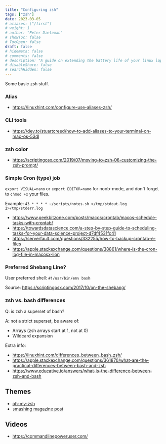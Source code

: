 ```yaml
---
title: "Configuring zsh"
tags: ["zsh"]
date: 2023-03-05
# aliases: ["/first"]
# weight: 1
# author: "Peter Dieleman"
# showToc: false
# TocOpen: false
draft: false
# hidemeta: false
# comments: false
# description: "A guide on extending the battery life of your linux laptop"
# disableShare: false
# searchHidden: false
---
```


Some basic zsh stuff.

### Alias

- <https://linuxhint.com/configure-use-aliases-zsh/>

### CLI tools

- <https://dev.to/stuartcreed/how-to-add-aliases-to-your-terminal-on-mac-os-53dl>

### zsh color

- <https://scriptingosx.com/2019/07/moving-to-zsh-06-customizing-the-zsh-prompt/>

### Simple Cron (type) job

`export VISUAL=nano` or `export EDITOR=nano` for noob-mode, and don't forget to `chmod +x` your files.

Example: `43 * * * * ~/scripts/notes.sh >/tmp/stdout.log 2>/tmp/stderr.log`

- <https://www.geekbitzone.com/posts/macos/crontab/macos-schedule-tasks-with-crontab/>
- <https://towardsdatascience.com/a-step-by-step-guide-to-scheduling-tasks-for-your-data-science-project-d7df4531fc41>
- <https://serverfault.com/questions/332255/how-to-backup-crontab-e-files>
- <https://apple.stackexchange.com/questions/38861/where-is-the-cron-log-file-in-macosx-lion>

### Preferred Shebang Line?

User preferred shell: `#!/usr/bin/env bash`

Source: <https://scriptingosx.com/2017/10/on-the-shebang/>

### zsh vs. bash differences

Q: is zsh a superset of bash?

A: not a strict superset, be aware of:

- Arrays (zsh arrays start at 1, not at 0)
- Wildcard expansion

Extra info:

- <https://linuxhint.com/differences_between_bash_zsh/>
- <https://apple.stackexchange.com/questions/361870/what-are-the-practical-differences-between-bash-and-zsh>
- <https://www.educative.io/answers/what-is-the-difference-between-zsh-and-bash>

## Themes

- [oh-my-zsh](https://ohmyz.sh/#install)
- [smashing magazine post](https://www.smashingmagazine.com/2015/07/become-command-line-power-user-oh-my-zsh-z/)

## Videos

- <https://commandlinepoweruser.com/>
